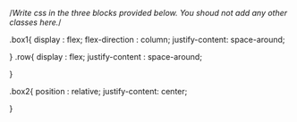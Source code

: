 /*Write css in the three blocks provided below.
You shoud not add any other classes here.*/

.box1{
    display : flex;
    flex-direction : column;
    justify-content: space-around;
    
  
}
.row{
    display : flex;
    justify-content : space-around;

}


.box2{
    position : relative;
    justify-content: center;

}
